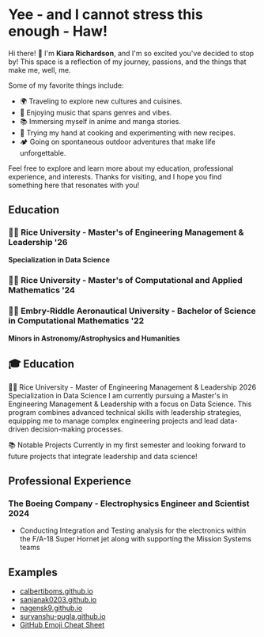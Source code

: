 # Yee - and I cannot stress this enough - Haw!
Hi there! 👋 I'm **Kiara Richardson**, and I'm so excited you've decided to stop by! This space is a reflection of my journey, passions, and the things that make me, well, me.

Some of my favorite things include:
- 🌍 Traveling to explore new cultures and cuisines.
- 🎵 Enjoying music that spans genres and vibes.
- 📚 Immersing myself in anime and manga stories.
- 🍳 Trying my hand at cooking and experimenting with new recipes.
- 🏕️ Going on spontaneous outdoor adventures that make life unforgettable.

Feel free to explore and learn more about my education, professional experience, and interests. Thanks for visiting, and I hope you find something here that resonates with you!

## Education 

### :woman_student: Rice University - Master's of Engineering Management & Leadership '26
**Specialization in Data Science**

### :woman_student: Rice University - Master's of Computational and Applied Mathematics '24

### :woman_student: Embry-Riddle Aeronautical University - Bachelor of Science in Computational Mathematics '22
**Minors in Astronomy/Astrophysics and Humanities**

## 🎓 Education
👩‍🎓 Rice University - Master of Engineering Management & Leadership 2026
Specialization in Data Science
I am currently pursuing a Master's in Engineering Management & Leadership with a focus on Data Science. This program combines advanced technical skills with leadership strategies, equipping me to manage complex engineering projects and lead data-driven decision-making processes.

📚 Notable Projects
Currently in my first semester and looking forward to future projects that integrate leadership and data science!














## Professional Experience

### The Boeing Company - Electrophysics Engineer and Scientist 2024
- Conducting Integration and Testing analysis for the electronics within the F/A-18 Super Hornet jet along with supporting the Mission Systems teams

## Examples
- [calbertiboms.github.io](https://calbertiboms.github.io/)
- [sanjanak0203.github.io](https://sanjanak0203.github.io/)
- [nagensk9.github.io](https://nagensk9.github.io/)
- [suryanshu-pugla.github.io](https://suryanshu-pugla.github.io/)
- [GitHub Emoji Cheat Sheet](https://github.com/ikatyang/emoji-cheat-sheet?tab=readme-ov-file#smileys--emotion)
